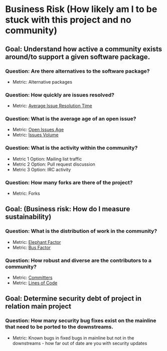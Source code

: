 # Business Risk (How likely am I to be stuck with this project and no community)

## Goal: Understand how active a community exists around/to support a given software package.

### Question: Are there alternatives to the software package? 
- Metric: Alternative packages

### Question: How quickly are issues resolved? 
- Metric: [Average Issue Resolution Time](average-issue-resolution-time.md)

### Question: What is the average age of an open issue? 
- Metric: [Open Issues Age](issues-open-age.md)
- Metric: [Issues Volume](issues-volume.md)

### Question: What is the activity within the community?
- Metric 1 Option: Mailing list traffic
- Metric 2 Option: Pull request discussion
- Metric 3 Option: IRC activity

### Question: How many forks are there of the project? 
- Metric: Forks

## Goal: (Business risk: How do I measure sustainability)     

### Question: What is the distribution of work in the community? 
- Metric: [Elephant Factor](elephant-factor.md)
- Metric: [Bus Factor](bus-factor.md)

### Question: How robust and diverse are the contributors to a community? 
- Metric: [Committers](committers.md)
- Metric: [Lines of Code](lines-of-code.md)

## Goal: Determine security debt of project in relation main project 

### Question: How many security bug fixes exist on the mainline that need to be ported to the downstreams.
- Metric: Known bugs in fixed bugs in mainline but not in the downstreams - how far out of date are you with security updates
